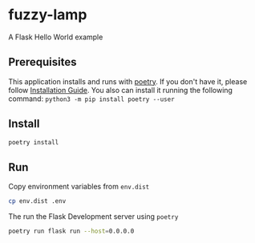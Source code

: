 # fuzzy-lamp
A Flask Hello World example

## Prerequisites

This application installs and runs with [poetry](https://python-poetry.org/).
If you don't have it, please follow [Installation Guide](https://python-poetry.org/docs/#installation).
You also can install it running the following command: `python3 -m pip install poetry --user`

## Install

```bash
poetry install
```

## Run

Copy environment variables from `env.dist`

```bash
cp env.dist .env
```

The run the Flask Development server using `poetry`

```bash
poetry run flask run --host=0.0.0.0
```
